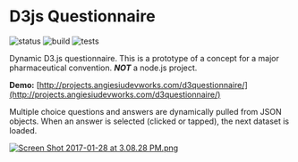 # D3js Questionnaire

![status](https://img.shields.io/badge/status-COMPLETE-brightgreen.svg)
![build](https://img.shields.io/badge/build-PASSING-brightgreen.svg)
![tests](https://img.shields.io/badge/tests-SKIPPED-orange.svg)

Dynamic D3.js questionnaire. This is a prototype of a concept for a major pharmaceutical convention. ***NOT*** a node.js project.

**Demo:** [http://projects.angiesiudevworks.com/d3questionnaire/](http://projects.angiesiudevworks.com/d3questionnaire/)

Multiple choice questions and answers are dynamically pulled from JSON objects. When an answer is selected (clicked or tapped), the next dataset is loaded. 

[![Screen Shot 2017-01-28 at 3.08.28 PM.png](https://github.com/siuangie91/NodeSlideShow_Prototype/blob/master/screenshot.png?raw=true)](http://projects.angiesiudevworks.com/nodeslideshow_prototype/)
